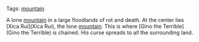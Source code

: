 Tags: [mountain](Mountains)

A lone [mountain](Mountains) in a large floodlands of rot and death. At the center lies [Xica Rui](Xica Rui), the lone [mountain](Mountains). This is where [Gino the Terrible](Gino the Terrible) is chained. His curse spreads to all the surrounding land. 